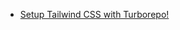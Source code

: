 - [Setup Tailwind CSS with Turborepo!](https://shubhamverma.me/blog/setup-tailwind-css-with-turborepo)
